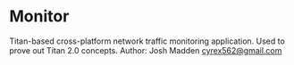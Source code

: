 # Monitor
Titan-based cross-platform network traffic monitoring application. Used to prove out Titan 2.0 concepts.
Author: Josh Madden <cyrex562@gmail.com>

